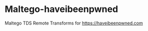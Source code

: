 Maltego-haveibeenpwned
======================

Maltego TDS Remote Transforms for https://haveibeenpwned.com

